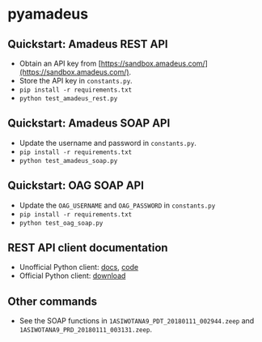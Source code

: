 # pyamadeus

## Quickstart: Amadeus REST API

   * Obtain an API key from [https://sandbox.amadeus.com/](https://sandbox.amadeus.com/).
   * Store the API key in `constants.py`. 
   * `pip install -r requirements.txt`
   * `python test_amadeus_rest.py`

## Quickstart: Amadeus SOAP API

   * Update the username and password in `constants.py`.
   * `pip install -r requirements.txt`
   * `python test_amadeus_soap.py` 

## Quickstart: OAG SOAP API

   * Update the `OAG_USERNAME` and `OAG_PASSWORD` in `constants.py`
   * `pip install -r requirements.txt`
   * `python test_oag_soap.py`

## REST API client documentation

   * Unofficial Python client: [docs](http://amadeus.readthedocs.io/en/latest/), [code](https://github.com/ardydedase/amadeus-python)
   * Official Python client: [download](http://api.sandbox.amadeus.com/swagger-codegen/python)

## Other commands

   * See the SOAP functions in `1ASIWOTANA9_PDT_20180111_002944.zeep` and `1ASIWOTANA9_PRD_20180111_003131.zeep`.
